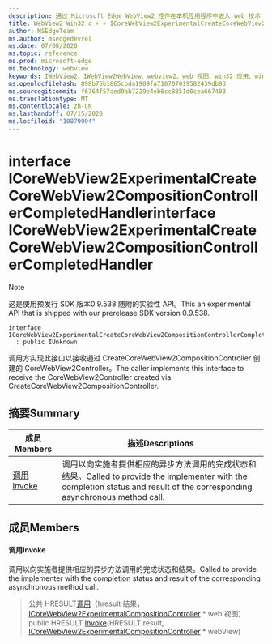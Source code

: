 ```yaml
---
description: 通过 Microsoft Edge WebView2 控件在本机应用程序中嵌入 web 技术（HTML、CSS 和 JavaScript）
title: WebView2 Win32 c + + ICoreWebView2ExperimentalCreateCoreWebView2CompositionControllerCompletedHandler
author: MSEdgeTeam
ms.author: msedgedevrel
ms.date: 07/08/2020
ms.topic: reference
ms.prod: microsoft-edge
ms.technology: webview
keywords: IWebView2、IWebView2WebView、webview2、web 视图、win32 应用、win32、edge、ICoreWebView2、ICoreWebView2Controller、浏览器控件、边缘 html、ICoreWebView2ExperimentalCreateCoreWebView2CompositionControllerCompletedHandler
ms.openlocfilehash: 898b76b1865cbda1909fa710707019582439db93
ms.sourcegitcommit: f6764f57aed9ab7229e4eb6cc8851d0cea667403
ms.translationtype: MT
ms.contentlocale: zh-CN
ms.lasthandoff: 07/15/2020
ms.locfileid: "10879994"
---
```

# <span data-ttu-id="aaad5-104">interface ICoreWebView2ExperimentalCreateCoreWebView2CompositionControllerCompletedHandler</span><span class="sxs-lookup"><span data-stu-id="aaad5-104">interface ICoreWebView2ExperimentalCreateCoreWebView2CompositionControllerCompletedHandler</span></span> 

> [!NOTE]
> <span data-ttu-id="aaad5-105">这是使用预发行 SDK 版本0.9.538 随附的实验性 API。</span><span class="sxs-lookup"><span data-stu-id="aaad5-105">This an experimental API that is shipped with our prerelease SDK version 0.9.538.</span></span>

```
interface ICoreWebView2ExperimentalCreateCoreWebView2CompositionControllerCompletedHandler
  : public IUnknown
```

<span data-ttu-id="aaad5-106">调用方实现此接口以接收通过 CreateCoreWebView2CompositionController 创建的 CoreWebView2Controller。</span><span class="sxs-lookup"><span data-stu-id="aaad5-106">The caller implements this interface to receive the CoreWebView2Controller created via CreateCoreWebView2CompositionController.</span></span>

## <span data-ttu-id="aaad5-107">摘要</span><span class="sxs-lookup"><span data-stu-id="aaad5-107">Summary</span></span>

 <span data-ttu-id="aaad5-108">成员</span><span class="sxs-lookup"><span data-stu-id="aaad5-108">Members</span></span>                        | <span data-ttu-id="aaad5-109">描述</span><span class="sxs-lookup"><span data-stu-id="aaad5-109">Descriptions</span></span>
--------------------------------|---------------------------------------------
[<span data-ttu-id="aaad5-110">调用</span><span class="sxs-lookup"><span data-stu-id="aaad5-110">Invoke</span></span>](#invoke) | <span data-ttu-id="aaad5-111">调用以向实施者提供相应的异步方法调用的完成状态和结果。</span><span class="sxs-lookup"><span data-stu-id="aaad5-111">Called to provide the implementer with the completion status and result of the corresponding asynchronous method call.</span></span>

## <span data-ttu-id="aaad5-112">成员</span><span class="sxs-lookup"><span data-stu-id="aaad5-112">Members</span></span>

#### <span data-ttu-id="aaad5-113">调用</span><span class="sxs-lookup"><span data-stu-id="aaad5-113">Invoke</span></span> 

<span data-ttu-id="aaad5-114">调用以向实施者提供相应的异步方法调用的完成状态和结果。</span><span class="sxs-lookup"><span data-stu-id="aaad5-114">Called to provide the implementer with the completion status and result of the corresponding asynchronous method call.</span></span>

> <span data-ttu-id="aaad5-115">公共 HRESULT[调用](#invoke)（hresult 结果， [ICoreWebView2ExperimentalCompositionController](icorewebview2experimentalcompositioncontroller.md) \* web 视图）</span><span class="sxs-lookup"><span data-stu-id="aaad5-115">public HRESULT [Invoke](#invoke)(HRESULT result, [ICoreWebView2ExperimentalCompositionController](icorewebview2experimentalcompositioncontroller.md) \* webView)</span></span>

